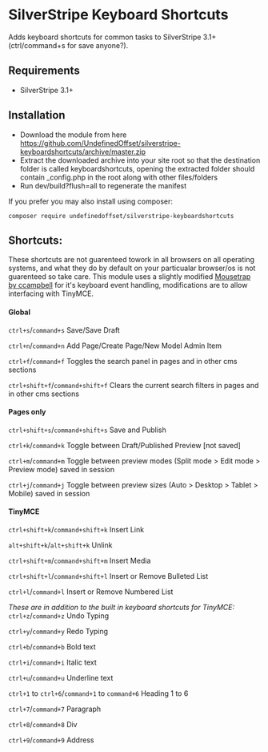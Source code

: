 SilverStripe Keyboard Shortcuts
=================
Adds keyboard shortcuts for common tasks to SilverStripe 3.1+ (ctrl/command+s for save anyone?).

## Requirements
* SilverStripe 3.1+

## Installation
* Download the module from here https://github.com/UndefinedOffset/silverstripe-keyboardshortcuts/archive/master.zip
* Extract the downloaded archive into your site root so that the destination folder is called keyboardshortcuts, opening the extracted folder should contain _config.php in the root along with other files/folders
* Run dev/build?flush=all to regenerate the manifest

If you prefer you may also install using composer:
```
composer require undefinedoffset/silverstripe-keyboardshortcuts
```

## Shortcuts:
These shortcuts are not guarenteed towork in all browsers on all operating systems, and what they do by default on your particualar browser/os is not guarenteed so take care. This module uses a slightly modified [Mousetrap by ccampbell](https://github.com/ccampbell/mousetrap) for it's keyboard event handling, modifications are to allow interfacing with TinyMCE.

#### Global
``ctrl+s``/``command+s`` Save/Save Draft

``ctrl+n``/``command+n`` Add Page/Create Page/New Model Admin Item

``ctrl+f``/``command+f`` Toggles the search panel in pages and in other cms sections

``ctrl+shift+f``/``command+shift+f`` Clears the current search filters in pages and in other cms sections


#### Pages only
``ctrl+shift+s``/``command+shift+s`` Save and Publish

``ctrl+k``/``command+k`` Toggle between Draft/Published Preview [not saved]

``ctrl+m``/``command+m`` Toggle between preview modes (Split mode > Edit mode > Preview mode) saved in session

``ctrl+j``/``command+j`` Toggle between preview sizes (Auto > Desktop > Tablet > Mobile) saved in session


#### TinyMCE
``ctrl+shift+k``/``command+shift+k`` Insert Link

``alt+shift+k``/``alt+shift+k`` Unlink

``ctrl+shift+m``/``command+shift+m`` Insert Media

``ctrl+shift+l``/``command+shift+l`` Insert or Remove Bulleted List

``ctrl+l``/``command+l`` Insert or Remove Numbered List

*These are in addition to the built in keyboard shortcuts for TinyMCE:*
``ctrl+z``/``command+z`` Undo Typing

``ctrl+y``/``command+y`` Redo Typing

``ctrl+b``/``command+b`` Bold text

``ctrl+i``/``command+i`` Italic text

``ctrl+u``/``command+u`` Underline text

``ctrl+1`` to ``ctrl+6``/``command+1`` to ``command+6`` Heading 1 to 6

``ctrl+7``/``command+7`` Paragraph

``ctrl+8``/``command+8`` Div

``ctrl+9``/``command+9`` Address
